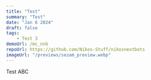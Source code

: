 ```yaml
---
title: "Test"
summary: "Test"
date: "Jan 6 2024"
draft: false
tags:
    - Test 3
demoUrl: /mc_nnb
repoUrl: https://github.com/Nikos-Stuff/nikosnextbots
imageUrl: "/previews/sezam_preview.webp"
---
```


Test ABC
